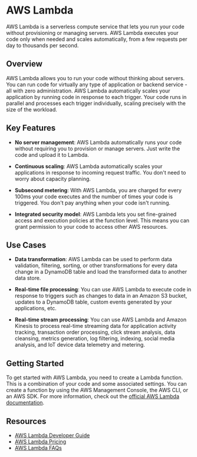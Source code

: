 # AWS Lambda

AWS Lambda is a serverless compute service that lets you run your code without provisioning or managing servers. AWS Lambda executes your code only when needed and scales automatically, from a few requests per day to thousands per second.

## Overview

AWS Lambda allows you to run your code without thinking about servers. You can run code for virtually any type of application or backend service - all with zero administration. AWS Lambda automatically scales your application by running code in response to each trigger. Your code runs in parallel and processes each trigger individually, scaling precisely with the size of the workload.

## Key Features

- **No server management**: AWS Lambda automatically runs your code without requiring you to provision or manage servers. Just write the code and upload it to Lambda.

- **Continuous scaling**: AWS Lambda automatically scales your applications in response to incoming request traffic. You don't need to worry about capacity planning.

- **Subsecond metering**: With AWS Lambda, you are charged for every 100ms your code executes and the number of times your code is triggered. You don't pay anything when your code isn't running.

- **Integrated security model**: AWS Lambda lets you set fine-grained access and execution policies at the function level. This means you can grant permission to your code to access other AWS resources.

## Use Cases

- **Data transformation**: AWS Lambda can be used to perform data validation, filtering, sorting, or other transformations for every data change in a DynamoDB table and load the transformed data to another data store.

- **Real-time file processing**: You can use AWS Lambda to execute code in response to triggers such as changes to data in an Amazon S3 bucket, updates to a DynamoDB table, custom events generated by your applications, etc.

- **Real-time stream processing**: You can use AWS Lambda and Amazon Kinesis to process real-time streaming data for application activity tracking, transaction order processing, click stream analysis, data cleansing, metrics generation, log filtering, indexing, social media analysis, and IoT device data telemetry and metering.

## Getting Started

To get started with AWS Lambda, you need to create a Lambda function. This is a combination of your code and some associated settings. You can create a function by using the AWS Management Console, the AWS CLI, or an AWS SDK. For more information, check out the [official AWS Lambda documentation](https://docs.aws.amazon.com/lambda/latest/dg/getting-started.html).

## Resources

- [AWS Lambda Developer Guide](https://docs.aws.amazon.com/lambda/latest/dg/welcome.html)
- [AWS Lambda Pricing](https://aws.amazon.com/lambda/pricing/)
- [AWS Lambda FAQs](https://aws.amazon.com/lambda/faqs/)
